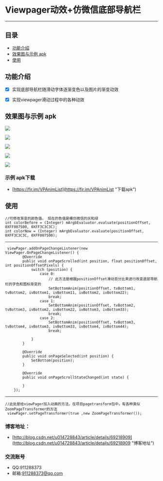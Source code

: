 # Viewpager动效+仿微信底部导航栏

----------

## 目录

* [功能介绍](#功能介绍)
* [效果图与示例 apk](#效果图与示例-apk)
* [使用](#使用)

## 功能介绍

- [x] 实现底部导航栏随滑动字体逐渐变色以及图片的渐变动效
- [x] 实现viewpager滑动过程中的各种动效


## 效果图与示例 apk

![](https://raw.githubusercontent.com/AikeLyz/ViewPagerAnimList/master/gif/ViewPager动效1.gif)

![](https://raw.githubusercontent.com/AikeLyz/ViewPagerAnimList/master/gif/ViewPager动效2.gif)


![](https://raw.githubusercontent.com/AikeLyz/ViewPagerAnimList/master/gif/ViewPager动效3.gif)


![](https://raw.githubusercontent.com/AikeLyz/ViewPagerAnimList/master/gif/ViewPager动效4.gif)


![](https://raw.githubusercontent.com/AikeLyz/ViewPagerAnimList/master/gif/ViewPager动效5.gif)

### 示例 apk下载 ###
- [https://fir.im/VPAnimList](https://fir.im/VPAnimList "下载apk")  


## 使用

	//可修改渐变的颜色值， 现在的色值是模仿微信的灰和绿
	int colorBefore = (Integer) mArgbEvaluator.evaluate(positionOffset, 0XFF007500, 0XFF3C3C3C); 
	int colorNow = (Integer) mArgbEvaluator.evaluate(positionOffset, 0XFF3C3C3C, 0XFF007500);


----------


	 viewPager.addOnPageChangeListener(new ViewPager.OnPageChangeListener() {
            @Override
            public void onPageScrolled(int position, float positionOffset, int positionOffsetPixels) {
                switch (position) {
                    case 0:
						// 此方法是根据positionOffset滑动百分比来进行改变底部导航栏的字色和图标渐变的
                        SetBottomAnim(positionOffset, tvBottom1, tvBottom2, ivBottom1, ivBottom11, ivBottom2, ivBottom22);
                        break;
                    case 1:
                        SetBottomAnim(positionOffset, tvBottom2, tvBottom3, ivBottom2, ivBottom22, ivBottom3, ivBottom33);
                        break;
                    case 2:
                        SetBottomAnim(positionOffset, tvBottom3, tvBottom4, ivBottom3, ivBottom33, ivBottom4, ivBottom44);
                        break;

                }
            }

            @Override
            public void onPageSelected(int position) {
                SetBottom(position);
            }

            @Override
            public void onPageScrollStateChanged(int state) {

            }
        });


----------
	
	//此处是给viewPager加入动画的方法，在项目pagetransform包中，有各种类似ZoomPageTransformer的方法
	 viewPager.setPageTransformer(true ,new ZoomPageTransformer());


### 博客地址： ###


- [http://blog.csdn.net/u014728843/article/details/69218909](http://blog.csdn.net/u014728843/article/details/69218909 "博客地址")

### 交流账号 ###


- QQ:911288373
- 邮箱:911288373@qq.com
